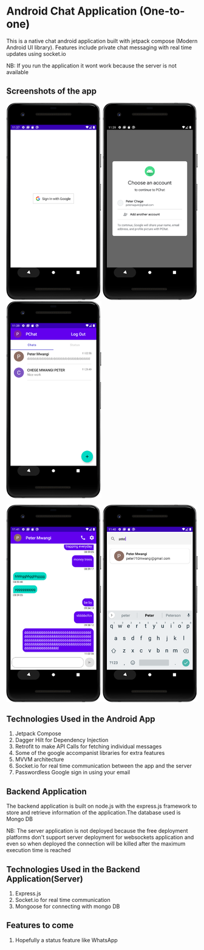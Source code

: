 # Android Chat Application (One-to-one)

This is a native chat android application built with jetpack compose (Modern Android UI library).
Features include private chat messaging with real time updates using socket.io 

NB: If you run the application it wont work because the server is not available 

## Screenshots of the app
<img src="screenshots/sign_in_screenshot.png" width="250"/> <img src="screenshots/sign_in_screenshot_2.png" width="250"/> <img src="screenshots/all_chat_screen_screenshot.png" width="250"/>

<img src="screenshots/chat_screen_screenshot.png" width="250"/>  <img src="screenshots/search_screen_screenshot.png" width="250"/>


## Technologies Used in the Android App
1. Jetpack Compose
2. Dagger Hilt for Dependency Injection
3. Retrofit to make API Calls for fetching individual messages
4. Some of the google accompanist libraries for extra features
5. MVVM architecture
6. Socket.io for real time communication between the app and the server
7. Passwordless Google sign in using your email

## Backend Application
The backend application is built on node.js with the express.js framework to store and retrieve
information of the application.The database used is Mongo DB

NB: The server application is not deployed because the free deployment platforms don't support
server deployment for websockets application and even so when deployed the connection will be killed
after the maximum execution time is reached

## Technologies Used in the Backend Application(Server)
1. Express.js
2. Socket.io for real time communication
3. Mongoose for connecting with mongo DB

## Features to come
1. Hopefully a status feature like WhatsApp


